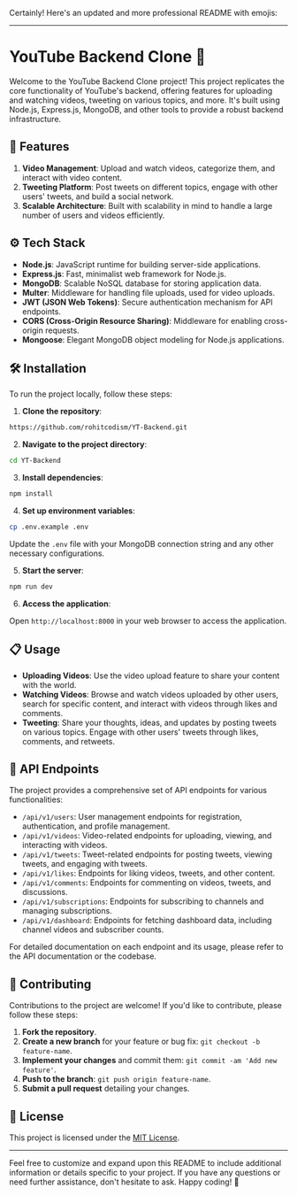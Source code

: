 Certainly! Here's an updated and more professional README with emojis:

---

# YouTube Backend Clone 🎥

Welcome to the YouTube Backend Clone project! This project replicates the core functionality of YouTube's backend, offering features for uploading and watching videos, tweeting on various topics, and more. It's built using Node.js, Express.js, MongoDB, and other tools to provide a robust backend infrastructure.

## 🚀 Features

1. **Video Management**: Upload and watch videos, categorize them, and interact with video content.
2. **Tweeting Platform**: Post tweets on different topics, engage with other users' tweets, and build a social network.
3. **Scalable Architecture**: Built with scalability in mind to handle a large number of users and videos efficiently.

## ⚙️ Tech Stack

- **Node.js**: JavaScript runtime for building server-side applications.
- **Express.js**: Fast, minimalist web framework for Node.js.
- **MongoDB**: Scalable NoSQL database for storing application data.
- **Multer**: Middleware for handling file uploads, used for video uploads.
- **JWT (JSON Web Tokens)**: Secure authentication mechanism for API endpoints.
- **CORS (Cross-Origin Resource Sharing)**: Middleware for enabling cross-origin requests.
- **Mongoose**: Elegant MongoDB object modeling for Node.js applications.

## 🛠️ Installation

To run the project locally, follow these steps:

1. **Clone the repository**:

```bash
https://github.com/rohitcodism/YT-Backend.git
```

2. **Navigate to the project directory**:

```bash
cd YT-Backend
```

3. **Install dependencies**:

```bash
npm install
```

4. **Set up environment variables**:

```bash
cp .env.example .env
```

Update the `.env` file with your MongoDB connection string and any other necessary configurations.

5. **Start the server**:

```bash
npm run dev
```

6. **Access the application**:

Open `http://localhost:8000` in your web browser to access the application.

## 📋 Usage

- **Uploading Videos**: Use the video upload feature to share your content with the world.
- **Watching Videos**: Browse and watch videos uploaded by other users, search for specific content, and interact with videos through likes and comments.
- **Tweeting**: Share your thoughts, ideas, and updates by posting tweets on various topics. Engage with other users' tweets through likes, comments, and retweets.

## 📡 API Endpoints

The project provides a comprehensive set of API endpoints for various functionalities:

- `/api/v1/users`: User management endpoints for registration, authentication, and profile management.
- `/api/v1/videos`: Video-related endpoints for uploading, viewing, and interacting with videos.
- `/api/v1/tweets`: Tweet-related endpoints for posting tweets, viewing tweets, and engaging with tweets.
- `/api/v1/likes`: Endpoints for liking videos, tweets, and other content.
- `/api/v1/comments`: Endpoints for commenting on videos, tweets, and discussions.
- `/api/v1/subscriptions`: Endpoints for subscribing to channels and managing subscriptions.
- `/api/v1/dashboard`: Endpoints for fetching dashboard data, including channel videos and subscriber counts.

For detailed documentation on each endpoint and its usage, please refer to the API documentation or the codebase.

## 🤝 Contributing

Contributions to the project are welcome! If you'd like to contribute, please follow these steps:

1. **Fork the repository**.
2. **Create a new branch** for your feature or bug fix: `git checkout -b feature-name`.
3. **Implement your changes** and commit them: `git commit -am 'Add new feature'`.
4. **Push to the branch**: `git push origin feature-name`.
5. **Submit a pull request** detailing your changes.

## 📄 License

This project is licensed under the [MIT License](LICENSE).

---

Feel free to customize and expand upon this README to include additional information or details specific to your project. If you have any questions or need further assistance, don't hesitate to ask. Happy coding! 🚀
